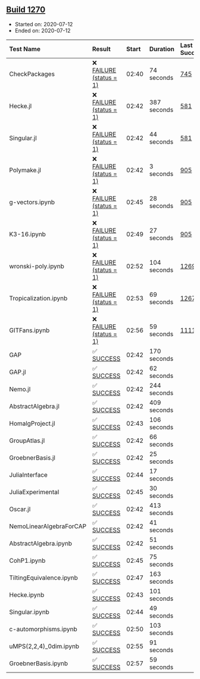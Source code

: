 ## [Build 1270](https://oscarci.mathematik.uni-kl.de/job/oscar-julia-1.4/1270/)

* Started on: 2020-07-12
* Ended on: 2020-07-12

| Test Name    | Result | Start | Duration | Last Success | First Failure |
|:-------------|:-------|:------|:---------|:-------------|:--------------|
| CheckPackages | ❌ [FAILURE (status = 1)](https://oscarci.mathematik.uni-kl.de/job/oscar-julia-1.4/1270/artifact/logs/build-1270/CheckPackages.log) | 02:40 | 74 seconds | [745](https://oscarci.mathematik.uni-kl.de/job/oscar-julia-1.4/745/) | [746](https://oscarci.mathematik.uni-kl.de/job/oscar-julia-1.4/746/) |
| Hecke.jl | ❌ [FAILURE (status = 1)](https://oscarci.mathematik.uni-kl.de/job/oscar-julia-1.4/1270/artifact/logs/build-1270/Hecke.jl.log) | 02:42 | 387 seconds | [581](https://oscarci.mathematik.uni-kl.de/job/oscar-julia-1.4/581/) | [582](https://oscarci.mathematik.uni-kl.de/job/oscar-julia-1.4/582/) |
| Singular.jl | ❌ [FAILURE (status = 1)](https://oscarci.mathematik.uni-kl.de/job/oscar-julia-1.4/1270/artifact/logs/build-1270/Singular.jl.log) | 02:42 | 44 seconds | [581](https://oscarci.mathematik.uni-kl.de/job/oscar-julia-1.4/581/) | [582](https://oscarci.mathematik.uni-kl.de/job/oscar-julia-1.4/582/) |
| Polymake.jl | ❌ [FAILURE (status = 1)](https://oscarci.mathematik.uni-kl.de/job/oscar-julia-1.4/1270/artifact/logs/build-1270/Polymake.jl.log) | 02:42 | 3 seconds | [905](https://oscarci.mathematik.uni-kl.de/job/oscar-julia-1.4/905/) | [907](https://oscarci.mathematik.uni-kl.de/job/oscar-julia-1.4/907/) |
| g-vectors.ipynb | ❌ [FAILURE (status = 1)](https://oscarci.mathematik.uni-kl.de/job/oscar-julia-1.4/1270/artifact/logs/build-1270/g-vectors.ipynb.log) | 02:45 | 28 seconds | [905](https://oscarci.mathematik.uni-kl.de/job/oscar-julia-1.4/905/) | [907](https://oscarci.mathematik.uni-kl.de/job/oscar-julia-1.4/907/) |
| K3-16.ipynb | ❌ [FAILURE (status = 1)](https://oscarci.mathematik.uni-kl.de/job/oscar-julia-1.4/1270/artifact/logs/build-1270/K3-16.ipynb.log) | 02:49 | 27 seconds | [905](https://oscarci.mathematik.uni-kl.de/job/oscar-julia-1.4/905/) | [907](https://oscarci.mathematik.uni-kl.de/job/oscar-julia-1.4/907/) |
| wronski-poly.ipynb | ❌ [FAILURE (status = 1)](https://oscarci.mathematik.uni-kl.de/job/oscar-julia-1.4/1270/artifact/logs/build-1270/wronski-poly.ipynb.log) | 02:52 | 104 seconds | [1269](https://oscarci.mathematik.uni-kl.de/job/oscar-julia-1.4/1269/) | [1270](https://oscarci.mathematik.uni-kl.de/job/oscar-julia-1.4/1270/) |
| Tropicalization.ipynb | ❌ [FAILURE (status = 1)](https://oscarci.mathematik.uni-kl.de/job/oscar-julia-1.4/1270/artifact/logs/build-1270/Tropicalization.ipynb.log) | 02:53 | 69 seconds | [1267](https://oscarci.mathematik.uni-kl.de/job/oscar-julia-1.4/1267/) | [1268](https://oscarci.mathematik.uni-kl.de/job/oscar-julia-1.4/1268/) |
| GITFans.ipynb | ❌ [FAILURE (status = 1)](https://oscarci.mathematik.uni-kl.de/job/oscar-julia-1.4/1270/artifact/logs/build-1270/GITFans.ipynb.log) | 02:56 | 59 seconds | [1111](https://oscarci.mathematik.uni-kl.de/job/oscar-julia-1.4/1111/) | [1112](https://oscarci.mathematik.uni-kl.de/job/oscar-julia-1.4/1112/) |
| GAP | ✅ [SUCCESS](https://oscarci.mathematik.uni-kl.de/job/oscar-julia-1.4/1270/artifact/logs/build-1270/GAP.log) | 02:42 | 170 seconds |  |  |
| GAP.jl | ✅ [SUCCESS](https://oscarci.mathematik.uni-kl.de/job/oscar-julia-1.4/1270/artifact/logs/build-1270/GAP.jl.log) | 02:42 | 62 seconds |  |  |
| Nemo.jl | ✅ [SUCCESS](https://oscarci.mathematik.uni-kl.de/job/oscar-julia-1.4/1270/artifact/logs/build-1270/Nemo.jl.log) | 02:42 | 244 seconds |  |  |
| AbstractAlgebra.jl | ✅ [SUCCESS](https://oscarci.mathematik.uni-kl.de/job/oscar-julia-1.4/1270/artifact/logs/build-1270/AbstractAlgebra.jl.log) | 02:42 | 409 seconds |  |  |
| HomalgProject.jl | ✅ [SUCCESS](https://oscarci.mathematik.uni-kl.de/job/oscar-julia-1.4/1270/artifact/logs/build-1270/HomalgProject.jl.log) | 02:43 | 106 seconds |  |  |
| GroupAtlas.jl | ✅ [SUCCESS](https://oscarci.mathematik.uni-kl.de/job/oscar-julia-1.4/1270/artifact/logs/build-1270/GroupAtlas.jl.log) | 02:42 | 66 seconds |  |  |
| GroebnerBasis.jl | ✅ [SUCCESS](https://oscarci.mathematik.uni-kl.de/job/oscar-julia-1.4/1270/artifact/logs/build-1270/GroebnerBasis.jl.log) | 02:42 | 25 seconds |  |  |
| JuliaInterface | ✅ [SUCCESS](https://oscarci.mathematik.uni-kl.de/job/oscar-julia-1.4/1270/artifact/logs/build-1270/JuliaInterface.log) | 02:44 | 17 seconds |  |  |
| JuliaExperimental | ✅ [SUCCESS](https://oscarci.mathematik.uni-kl.de/job/oscar-julia-1.4/1270/artifact/logs/build-1270/JuliaExperimental.log) | 02:45 | 30 seconds |  |  |
| Oscar.jl | ✅ [SUCCESS](https://oscarci.mathematik.uni-kl.de/job/oscar-julia-1.4/1270/artifact/logs/build-1270/Oscar.jl.log) | 02:42 | 413 seconds |  |  |
| NemoLinearAlgebraForCAP | ✅ [SUCCESS](https://oscarci.mathematik.uni-kl.de/job/oscar-julia-1.4/1270/artifact/logs/build-1270/NemoLinearAlgebraForCAP.log) | 02:42 | 41 seconds |  |  |
| AbstractAlgebra.ipynb | ✅ [SUCCESS](https://oscarci.mathematik.uni-kl.de/job/oscar-julia-1.4/1270/artifact/logs/build-1270/AbstractAlgebra.ipynb.log) | 02:42 | 51 seconds |  |  |
| CohP1.ipynb | ✅ [SUCCESS](https://oscarci.mathematik.uni-kl.de/job/oscar-julia-1.4/1270/artifact/logs/build-1270/CohP1.ipynb.log) | 02:45 | 75 seconds |  |  |
| TiltingEquivalence.ipynb | ✅ [SUCCESS](https://oscarci.mathematik.uni-kl.de/job/oscar-julia-1.4/1270/artifact/logs/build-1270/TiltingEquivalence.ipynb.log) | 02:47 | 163 seconds |  |  |
| Hecke.ipynb | ✅ [SUCCESS](https://oscarci.mathematik.uni-kl.de/job/oscar-julia-1.4/1270/artifact/logs/build-1270/Hecke.ipynb.log) | 02:43 | 101 seconds |  |  |
| Singular.ipynb | ✅ [SUCCESS](https://oscarci.mathematik.uni-kl.de/job/oscar-julia-1.4/1270/artifact/logs/build-1270/Singular.ipynb.log) | 02:44 | 49 seconds |  |  |
| c-automorphisms.ipynb | ✅ [SUCCESS](https://oscarci.mathematik.uni-kl.de/job/oscar-julia-1.4/1270/artifact/logs/build-1270/c-automorphisms.ipynb.log) | 02:50 | 103 seconds |  |  |
| uMPS(2,2,4)_0dim.ipynb | ✅ [SUCCESS](https://oscarci.mathematik.uni-kl.de/job/oscar-julia-1.4/1270/artifact/logs/build-1270/uMPS-2-2-4-_0dim.ipynb.log) | 02:55 | 91 seconds |  |  |
| GroebnerBasis.ipynb | ✅ [SUCCESS](https://oscarci.mathematik.uni-kl.de/job/oscar-julia-1.4/1270/artifact/logs/build-1270/GroebnerBasis.ipynb.log) | 02:57 | 59 seconds |  |  |
